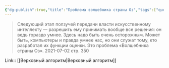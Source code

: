 ```yaml
---
{"dg-publish":true,"title":"Проблема волшебника страны Оз","tags":["quotes"],"date":"2021-07-02T22:16:00+04:00","permalink":"/quotes/202107022216/","dgHomeLink":false,"dgPassFrontmatter":true}
---
```



> Следующий этап ползучей передачи власти искусственному интеллекту — разрешить ему принимать вообще все решения: он ведь гораздо умнее. Здесь надо быть очень осторожным. Может быть, компьютеры и правда умнее нас, но они служат тому, кто разработал их функции оценки. Это проблема «Волшебника страны Оз».
	2021-07-02 стр. 350

Link:: [[Верховный алгоритм|Верховный алгоритм]]
